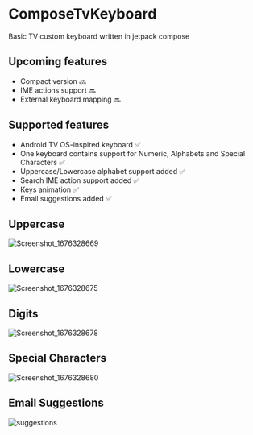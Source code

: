 # ComposeTvKeyboard

Basic TV custom keyboard written in jetpack compose 

## Upcoming features

- Compact version 🔜
- IME actions support 🔜
- External keyboard mapping 🔜

## Supported features
- Android TV OS-inspired keyboard ✅
- One keyboard contains support for Numeric, Alphabets and Special Characters ✅
- Uppercase/Lowercase alphabet support added ✅
- Search IME action support added ✅
- Keys animation ✅
- Email suggestions added ✅
  
## Uppercase
![Screenshot_1676328669](https://user-images.githubusercontent.com/21205138/218592831-bca4d390-5e48-44b0-9a35-87d16e11b74b.png)

## Lowercase
![Screenshot_1676328675](https://user-images.githubusercontent.com/21205138/218592897-f046a88b-dbad-401f-89aa-1ec6299c2770.png)
 
## Digits
![Screenshot_1676328678](https://user-images.githubusercontent.com/21205138/218592952-3beb940c-5646-4dbd-9a68-533d68861ebc.png)

## Special Characters
![Screenshot_1676328680](https://user-images.githubusercontent.com/21205138/218593010-7db79c4b-7206-4849-a504-ed9480c5e1df.png)
  
## Email Suggestions
![suggestions](https://user-images.githubusercontent.com/21205138/222294045-08ab6242-f202-4f91-995d-99477aa73471.png) 
